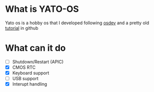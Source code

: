 # What is YATO-OS
Yato os is a hobby os that I developed following [osdev](https://wiki.osdev.org) and a pretty old [tutorial](https://github.com/cfenollosa/os-tutorial) in github

# What can it do
- [ ] Shutdown/Restart (APIC) 
- [x] CMOS RTC
- [x] Keyboard support
- [ ] USB support
- [x] Interupt handling